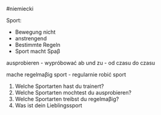 #niemiecki 

Sport:
- Bewegung nicht
- anstrengend
- Bestimmte Regeln
- Sport macht Spaβ

ausprobieren - wypróbować
ab und zu - od czasu do czasu

mache regelmaβig sport - regularnie robić sport

1. Welche Sportarten hast du trainert?
2. Welche Sportarten mochtest du ausprobieren?
3. Welche Sportarten treibst du regelmaβig?
4. Was ist dein Lieblingssport


